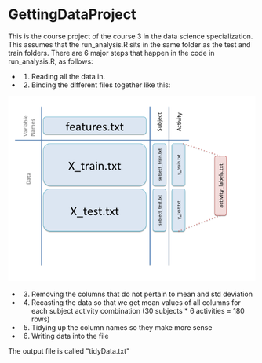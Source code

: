 GettingDataProject
==================

This is the course project of the course 3 in the data science specialization. 
This assumes that the run_analysis.R sits in the same folder as the test and train folders. 
 There are 6 major steps that happen in the code in run_analysis.R, as follows:

- 1. Reading all the data in.
- 2. Binding the different files together like this:

![image from redmond barry building unimelb](data.png)

- 3. Removing the columns that do not pertain to mean and std deviation
- 4. Recasting the data so that we get mean values of all columns for each subject activity combination (30 subjects * 6 activities = 180 rows)
- 5. Tidying up the column names so they make more sense
- 6. Writing data into the file


 The output file is called "tidyData.txt"